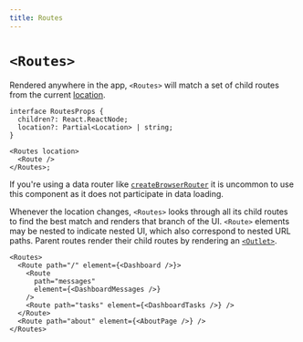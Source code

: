 ```yaml
---
title: Routes
---
```


# `<Routes>`

Rendered anywhere in the app, `<Routes>` will match a set of child routes from the current [location][location].

```tsx
interface RoutesProps {
  children?: React.ReactNode;
  location?: Partial<Location> | string;
}

<Routes location>
  <Route />
</Routes>;
```

<docs-info>If you're using a data router like [`createBrowserRouter`][createbrowserrouter] it is uncommon to use this component as it does not participate in data loading.</docs-info>

Whenever the location changes, `<Routes>` looks through all its child routes to find the best match and renders that branch of the UI. `<Route>` elements may be nested to indicate nested UI, which also correspond to nested URL paths. Parent routes render their child routes by rendering an [`<Outlet>`][outlet].

```tsx
<Routes>
  <Route path="/" element={<Dashboard />}>
    <Route
      path="messages"
      element={<DashboardMessages />}
    />
    <Route path="tasks" element={<DashboardTasks />} />
  </Route>
  <Route path="about" element={<AboutPage />} />
</Routes>
```

[location]: ../hooks/use-location.md
[outlet]: ./outlet.md
[use-route]: ../hooks/use-routes.md
[createbrowserrouter]: ../routers/create-browser-router.md
